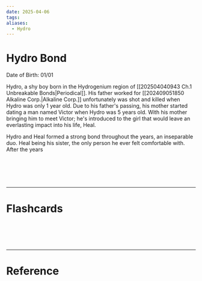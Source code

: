 ```yaml
---
date: 2025-04-06
tags: 
aliases:
  - Hydro
---
```

# Hydro Bond

Date of Birth: 01/01

Hydro, a shy boy born in the Hydrogenium region of [[202504040943 Ch.1 Unbreakable Bonds|Periodical]]. His father worked for [[202409051850 Alkaline Corp.|Alkaline Corp.]] unfortunately was shot and killed when Hydro was only 1 year old. Due to his father's passing, his mother started dating a man named Victor when Hydro was 5 years old. With his mother bringing him to meet Victor; he's introduced to the girl that would leave an everlasting impact into his life, Heal.

Hydro and Heal formed a strong bond throughout the years, an inseparable duo. Heal being his sister, the only person he ever felt comfortable with. After the years


# ‌
---
# Flashcards


# ‌
---
# Reference
